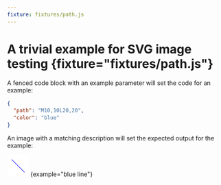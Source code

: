 ```yaml
---
fixture: fixtures/path.js
---
```


# A trivial example for SVG image testing {fixture="fixtures/path.js"}

A fenced code block with an example parameter will set the code for an example:

~~~json {example="blue line"}
{
  "path": "M10,10L20,20",
  "color": "blue"
}
~~~

An image with a matching description will set the expected output for the example:

![blue line](images/blueline.png) {example="blue line"}
